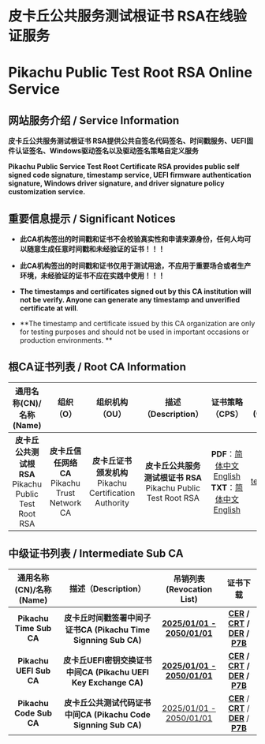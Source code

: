 # 皮卡丘公共服务测试根证书 RSA在线验证服务

# Pikachu Public Test Root RSA Online Service



## 网站服务介绍 / Service Information

**皮卡丘公共服务测试根证书 RSA提供公共自签名代码签名、时间戳服务、UEFI固件认证签名、Windows驱动签名以及驱动签名策略自定义服务**

**Pikachu Public Service Test Root Certificate RSA provides public self signed code signature, timestamp service, UEFI firmware authentication signature, Windows driver signature, and driver signature policy customization service.**

## 重要信息提示 / Significant Notices

- **此CA机构签出的时间戳和证书不会校验真实性和申请来源身份，任何人均可以随意生成任意时间戳和未经验证的证书！！！**

- **此CA机构签出的时间戳和证书仅用于测试用途，不应用于重要场合或者生产环境，未经验证的证书不应在实践中使用！！！**

- **The timestamps and certificates signed out by this CA institution will not be verify. Anyone can generate any timestamp and unverified certificate at will**.
- **The timestamp and certificate issued by this CA organization are only for testing purposes and should not be used in important occasions or production environments. **

## 根CA证书列表 / Root CA Information

|                 通用名称(CN)/名称(Name)                  |                     组织（O）                     |                       组织机构（OU）                       |                     描述（Description）                      |                       证书策略（CPS）                        |          OCSP服务<br/>(OCSP Server)          |           吊销列表<br/>(Revocation List)           |                 下载证书<br/>(Download Cert)                 |
| :------------------------------------------------------: | :-----------------------------------------------: | :--------------------------------------------------------: | :----------------------------------------------------------: | :----------------------------------------------------------: | :------------------------------------------: | :------------------------------------------------: | :----------------------------------------------------------: |
| **皮卡丘公共测试根RSA**<br/>Pikachu Public Test Root RSA | **皮卡丘信任网络CA**<br/>Pikachu Trust Network CA | **皮卡丘证书颁发机构**<br/>Pikachu Certification Authority | **皮卡丘公共服务测试根证书 RSA**<br/>Pikachu Public Test Root RSA | **PDF**：[简体中文](CPS-CN.pdf)  [English](CPS-EN.pdf)<br/>**TXT**：[简体中文](CPS-CN.html)  [English](CPS-EN.html) | [test.ocsps.us.kg](https://test.ocsps.us.kg) | [2025/01/01 - 2050/01/01](certs/rootca/rootca.crl) | **[CER](certs/rootca/rootca.cer)**  / **[CRT](certs/rootca/rootca.crt)**  / **[DER](certs/rootca/rootca.der)** / **[P7B](certs/rootca/rootca.p7b)** |

## 中级证书列表 / Intermediate Sub CA

| **通用名称(CN)/名称(Name)** |                   **描述（Description）**                    |           **吊销列表<br/>(Revocation List)**           |                         **证书下载**                         |
| :-------------------------: | :----------------------------------------------------------: | :----------------------------------------------------: | :----------------------------------------------------------: |
|   **Pikachu Time Sub CA**   | **皮卡丘时间戳签署中间子证书CA (Pikachu Time Signning Sub CA)** | **[2025/01/01 - 2050/01/01](certs/timeca/timeca.crl)** | **[CER](certs/timeca/timeca.cer)  / [CRT](certs/timeca/timeca.crt)  / [DER](certs/timeca/timeca.der) / [P7B](certs/timeca/timeca.p7b)** |
|   **Pikachu UEFI Sub CA**   | **皮卡丘UEFI密钥交换证书中间CA (Pikachu UEFI Key Exchange CA)** | **[2025/01/01 - 2050/01/01](certs/uefica/uefica.crl)** | **[CER](certs/uefica/uefica.cer)  / [CRT](certs/uefica/uefica.crt)  / [DER](certs/uefica/uefica.der) / [P7B](certs/uefica/uefica.p7b)** |
|   **Pikachu Code Sub CA**   | **皮卡丘公共测试代码证书中间CA (Pikachu Code Signning Sub CA)** |   [2025/01/01 - 2050/01/01](certs/codeca/codeca.crl)   | **[CER](certs/codeca/codeca.cer)**  / **[CRT](certs/codeca/codeca.crt)**  / **[DER](certs/codeca/codeca.der)** / **[P7B](certs/codeca/codeca.p7b)** |

